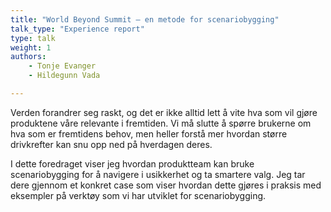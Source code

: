 ```yaml
---
title: "World Beyond Summit – en metode for scenariobygging"
talk_type: "Experience report"
type: talk
weight: 1
authors:
    - Tonje Evanger
    - Hildegunn Vada

---
```

Verden forandrer seg raskt, og det er ikke alltid lett å vite hva som vil gjøre produktene våre relevante i fremtiden. Vi må slutte å spørre brukerne om hva som er fremtidens behov, men heller forstå mer hvordan større drivkrefter kan snu opp ned på hverdagen deres.
I dette foredraget viser jeg hvordan produktteam kan bruke scenariobygging for å navigere i usikkerhet og ta smartere valg. Jeg tar dere gjennom et konkret case som viser hvordan dette gjøres i praksis med eksempler på verktøy som vi har utviklet for scenariobygging.
